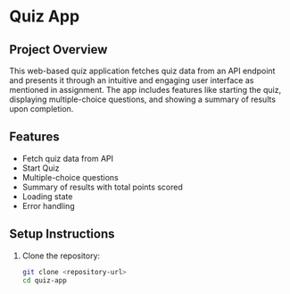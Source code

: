 # Quiz App

## Project Overview
This web-based quiz application fetches quiz data from an API endpoint and presents it through an intuitive and engaging user interface as mentioned in assignment. The app includes features like starting the quiz, displaying multiple-choice questions, and showing a summary of results upon completion.

## Features
- Fetch quiz data from API
- Start Quiz
- Multiple-choice questions
- Summary of results with total points scored
- Loading state
- Error handling

## Setup Instructions
1. Clone the repository:
   ```bash
   git clone <repository-url>
   cd quiz-app
